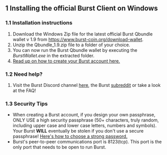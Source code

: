 1 Installing the official Burst Client on Windows
-------------------------------------------------

### 1.1 **Installation instructions**

1.  Download the Windows Zip file for the latest official Burst Qbundle wallet v 1.9 from <https://www.burst-coin.org/download-wallet>.
2.  Unzip the Qbundle\_1.9.zip file to a folder of your choice.
3.  You can now run the Burst Qbundle wallet by executing the *BurstWallet.exe* in the extracted folder.
4.  [Read up on how to create your Burst account here.](https://burstwiki.org/wiki/How-To:CreateAccount)

### 1.2 **Need help?**

1.  Visit the Burst Discord channel [here](https://goo.gl/opf5uR), the Burst [subreddit](https://www.reddit.com/r/burstcoin/) or take a look at the FAQ!

### 1.3 **Security Tips**

-   When creating a Burst account, if you design your own passphrase, ONLY USE a high security passphrase (50+ characters, truly random, including upper case and lower case letters, numbers and symbols). Your Burst **WILL** eventually be stolen if you don't use a secure passphrase! [Here's how to choose a strong password.](https://burstwiki.org/wiki/Secure_Your_Burst)
-   Burst's peer-to-peer communications port is 8123(tcp). This port is the only port that needs to be open to run Burst.

